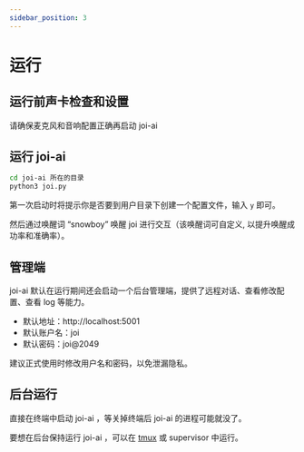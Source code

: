 ```yaml
---
sidebar_position: 3
---
```


# 运行 #

## 运行前声卡检查和设置

请确保麦克风和音响配置正确再启动 joi-ai



## 运行 joi-ai

``` bash
cd joi-ai 所在的目录
python3 joi.py
```

第一次启动时将提示你是否要到用户目录下创建一个配置文件，输入 `y` 即可。

然后通过唤醒词 “snowboy” 唤醒 joi 进行交互（该唤醒词可自定义, 以提升唤醒成功率和准确率）。


## 管理端 ##

joi-ai 默认在运行期间还会启动一个后台管理端，提供了远程对话、查看修改配置、查看 log 等能力。

- 默认地址：http://localhost:5001
- 默认账户名：joi
- 默认密码：joi@2049

建议正式使用时修改用户名和密码，以免泄漏隐私。

## 后台运行 ##

直接在终端中启动 joi-ai ，等关掉终端后 joi-ai 的进程可能就没了。

要想在后台保持运行 joi-ai ，可以在 [tmux](http://blog.jobbole.com/87278/) 或 supervisor 中运行。

